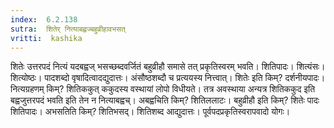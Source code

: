 ```yaml
---
index:  6.2.138
sutra:  शितेर् नित्याबह्वज्बहुव्रीहावभसत्
vritti:  kashika 
---
```


शितेः उत्तरपदं नित्यं यदबह्वज् भसच्छब्दवर्जितं बहुव्रीहौ समासे तत् प्रकृतिस्वरम् भवति। शितिपादः। शित्यंसः। शित्योष्ठः। पादशब्दो वृषादित्वादद्युदात्तः। अंसौष्ठशब्दौ च प्रत्ययस्य नित्त्वात्। शितेः इति किम्? दर्शनीयपादः। नित्यग्रहणम् किम्? शितिककुत् ककुदस्य वस्थायां लोपो विधीयते। तत्र अवस्थाया अन्यत्र शितिककुद इति बह्वजुत्तरपदं भवति इति तेन न नित्याबह्वच्। अबह्वचिति किम्? शितिललाटः। बहुव्रीहौ इति किम्? शितेः पादः शितिपादः। अभसतिति किम्? शितिभसद्। शितिशब्द आद्युदात्तः। पूर्वपदप्रकृतिस्वरापवादो योगः।

